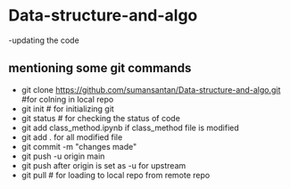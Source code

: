 # Data-structure-and-algo
-updating the code

## mentioning some git commands
- git clone https://github.com/sumansantan/Data-structure-and-algo.git
 #for colning in local repo
- git init # for initializing git
- git status # for checking the status of code
- git add class_method.ipynb if class_method file is modified
- git add . for all modified file
- git commit -m "changes made"
- git push -u origin main
- git push after origin is set as -u for upstream
- git pull # for loading to local repo from remote repo

